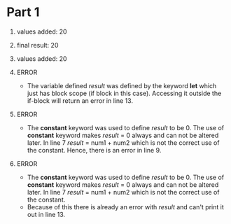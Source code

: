# Part 1

1. values added: 20
2. final result: 20
3. values added: 20
4. ERROR
   * The variable defined _result_ was defined by the keyword **let** which just has block scope (if block in this case). Accessing it outside the if-block will return an error in line 13. 

5. ERROR
   * The **constant** keyword was used to define _result_ to be 0. The use of **constant** keyword makes _result_ = 0 always and can not be altered later. In line 7 _result_ = num1 + num2 which is not the correct use of the constant. Hence, there is an error in line 9.

6. ERROR
   * The **constant** keyword was used to define _result_ to be 0. The use of **constant** keyword makes _result_ = 0 always and can not be altered later. In line 7 _result_ = num1 + num2 which is not the correct use of the constant. 
   * Because of this there is already an error with _result_ and can't print it out in line 13.




